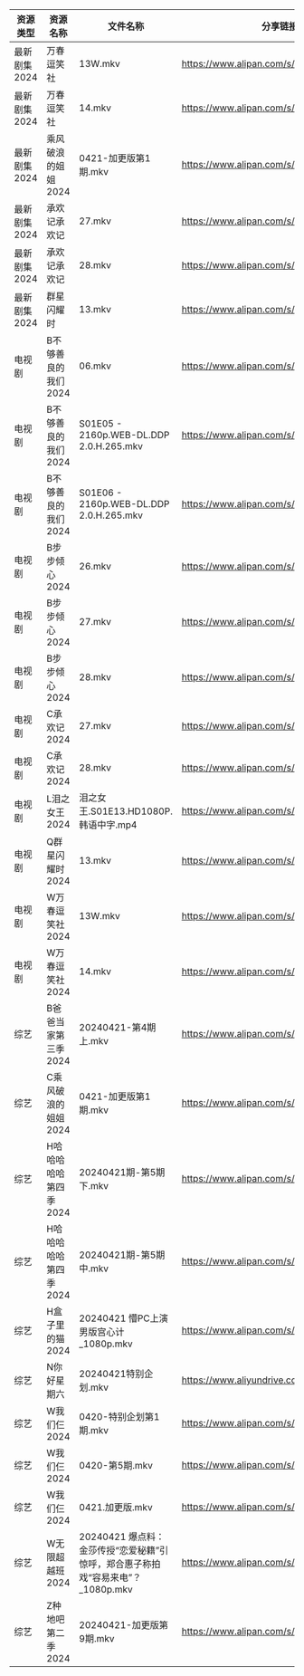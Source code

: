 | 资源类型     | 资源名称          | 文件名称                                                | 分享链接                                      | 更新时间                |
| -------- | ------------- | --------------------------------------------------- | ----------------------------------------- | ------------------- |
| 最新剧集2024 | 万春逗笑社         | 13W.mkv                                             | https://www.alipan.com/s/kvUTxc5X5LP      | 2024-04-21 14:07:10 |
| 最新剧集2024 | 万春逗笑社         | 14.mkv                                              | https://www.alipan.com/s/kvUTxc5X5LP      | 2024-04-21 14:07:10 |
| 最新剧集2024 | 乘风破浪的姐姐2024   | 0421-加更版第1期.mkv                                     | https://www.alipan.com/s/JpD25vAKLj9      | 2024-04-21 14:07:16 |
| 最新剧集2024 | 承欢记承欢记        | 27.mkv                                              | https://www.alipan.com/s/NJJKAa445u3      | 2024-04-21 20:07:22 |
| 最新剧集2024 | 承欢记承欢记        | 28.mkv                                              | https://www.alipan.com/s/NJJKAa445u3      | 2024-04-21 20:07:21 |
| 最新剧集2024 | 群星闪耀时         | 13.mkv                                              | https://www.alipan.com/s/pJBW2Ey4cRE      | 2024-04-21 14:07:14 |
| 电视剧      | B不够善良的我们2024  | 06.mkv                                              | https://www.alipan.com/s/UZMkGzPSvAV      | 2024-04-21 00:05:05 |
| 电视剧      | B不够善良的我们2024  | S01E05 - 2160p.WEB-DL.DDP 2.0.H.265.mkv             | https://www.alipan.com/s/UZMkGzPSvAV      | 2024-04-21 00:05:05 |
| 电视剧      | B不够善良的我们2024  | S01E06 - 2160p.WEB-DL.DDP 2.0.H.265.mkv             | https://www.alipan.com/s/UZMkGzPSvAV      | 2024-04-21 10:05:04 |
| 电视剧      | B步步倾心2024     | 26.mkv                                              | https://www.alipan.com/s/PQr6VqXP1pv      | 2024-04-21 14:05:07 |
| 电视剧      | B步步倾心2024     | 27.mkv                                              | https://www.alipan.com/s/PQr6VqXP1pv      | 2024-04-21 14:05:07 |
| 电视剧      | B步步倾心2024     | 28.mkv                                              | https://www.alipan.com/s/PQr6VqXP1pv      | 2024-04-21 14:05:07 |
| 电视剧      | C承欢记2024      | 27.mkv                                              | https://www.alipan.com/s/uQbKsTaY49P      | 2024-04-21 20:05:13 |
| 电视剧      | C承欢记2024      | 28.mkv                                              | https://www.alipan.com/s/uQbKsTaY49P      | 2024-04-21 20:05:12 |
| 电视剧      | L泪之女王2024     | 泪之女王.S01E13.HD1080P.韩语中字.mp4                        | https://www.alipan.com/s/GhYLZdpMfQz      | 2024-04-21 00:05:25 |
| 电视剧      | Q群星闪耀时2024    | 13.mkv                                              | https://www.alipan.com/s/1jeEZrfywxW      | 2024-04-21 14:05:36 |
| 电视剧      | W万春逗笑社2024    | 13W.mkv                                             | https://www.alipan.com/s/hyUUC7HUFp6      | 2024-04-21 14:05:44 |
| 电视剧      | W万春逗笑社2024    | 14.mkv                                              | https://www.alipan.com/s/hyUUC7HUFp6      | 2024-04-21 14:05:44 |
| 综艺       | B爸爸当家第三季2024  | 20240421-第4期上.mkv                                   | https://www.alipan.com/s/CZcWZGAe35k      | 2024-04-21 14:06:09 |
| 综艺       | C乘风破浪的姐姐2024  | 0421-加更版第1期.mkv                                     | https://www.alipan.com/s/z2ZQFhKX5nR      | 2024-04-21 14:06:22 |
| 综艺       | H哈哈哈哈哈第四季2024 | 20240421期-第5期下.mkv                                  | https://www.alipan.com/s/CgezbEPvmVp      | 2024-04-21 14:06:33 |
| 综艺       | H哈哈哈哈哈第四季2024 | 20240421期-第5期中.mkv                                  | https://www.alipan.com/s/CgezbEPvmVp      | 2024-04-21 14:06:32 |
| 综艺       | H盒子里的猫2024    | 20240421 懵PC上演男版宫心计_1080p.mkv                       | https://www.alipan.com/s/cnUw8UeQ7bS      | 2024-04-21 14:06:37 |
| 综艺       | N你好星期六        | 20240421特别企划.mkv                                    | https://www.aliyundrive.com/s/QGPr3eRo3pE | 2024-04-21 14:06:48 |
| 综艺       | W我们仨2024      | 0420-特别企划第1期.mkv                                    | https://www.alipan.com/s/dVYhFcy3TMz      | 2024-04-21 00:06:43 |
| 综艺       | W我们仨2024      | 0420-第5期.mkv                                        | https://www.alipan.com/s/dVYhFcy3TMz      | 2024-04-21 00:06:43 |
| 综艺       | W我们仨2024      | 0421.加更版.mkv                                        | https://www.alipan.com/s/dVYhFcy3TMz      | 2024-04-21 14:06:57 |
| 综艺       | W无限超越班2024    | 20240421 爆点料：金莎传授“恋爱秘籍”引惊呼，郑合惠子称拍戏“容易来电”？_1080p.mkv | https://www.alipan.com/s/Wwex7BWuJFP      | 2024-04-21 14:07:00 |
| 综艺       | Z种地吧第二季2024   | 20240421-加更版第9期.mkv                                 | https://www.alipan.com/s/G47r6Pn4GFV      | 2024-04-21 14:07:03 |

